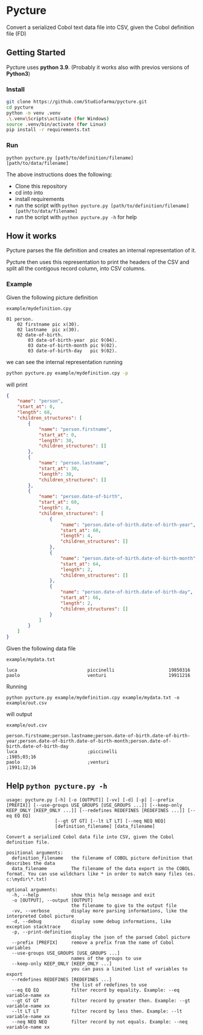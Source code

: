 # Pycture
Convert a serialized Cobol text data file into CSV, given the Cobol definition file (FD)

## Getting Started

Pycture uses **python 3.9**. (Probably it works also with previos versions of **Python3**)

### Install
```sh
git clone https://github.com/Studiofarma/pycture.git
cd pycture
python -m venv .venv
.\.venv\Scripts\activate (for Windows)
source .venv/bin/activate (for Linux)
pip install -r requirements.txt
```
### Run
```
python pycture.py [path/to/definition/filename] [path/to/data/filename]
```

The above instructions does the following:
 - Clone this repository
 - cd into into
 - install requirements
 - run the script with `python pycture.py [path/to/definition/filename] [path/to/data/filename]`
 - run the script with `python pycture.py -h` for help

## How it works

Pycture parses the file definition and creates an internal representation of it. 

Pycture then uses this representation to print the headers of the CSV and split all the contigous record column, into CSV columns.

### Example

Given the following picture definition

`example/mydefinition.cpy`

```Cobol
01 person.
    02 firstname pic x(30).
    02 lastname  pic x(30).
    02 date-of-birth.
        03 date-of-birth-year  pic 9(04).
        03 date-of-birth-month pic 9(02).
        03 date-of-birth-day   pic 9(02).
```

we can see the internal representation running 

```sh
python pycture.py example/mydefinition.cpy -p
```

will print

```json
{
    "name": "person",
    "start_at": 0,
    "length": 68,
    "children_structures": [
        {
            "name": "person.firstname",
            "start_at": 0,
            "length": 30,
            "children_structures": []
        },
        {
            "name": "person.lastname",
            "start_at": 30,
            "length": 30,
            "children_structures": []
        },
        {
            "name": "person.date-of-birth",
            "start_at": 60,
            "length": 8,
            "children_structures": [
                {
                    "name": "person.date-of-birth.date-of-birth-year",
                    "start_at": 60,
                    "length": 4,
                    "children_structures": []
                },
                {
                    "name": "person.date-of-birth.date-of-birth-month",
                    "start_at": 64,
                    "length": 2,
                    "children_structures": []
                },
                {
                    "name": "person.date-of-birth.date-of-birth-day",
                    "start_at": 66,
                    "length": 2,
                    "children_structures": []
                }
            ]
        }
    ]
}

```

Given the following data file

`example/mydata.txt`

```
luca                          piccinelli                    19850316
paolo                         venturi                       19911216
```

Running

```
python pycture.py example/mydefinition.cpy example/mydata.txt -o example/out.csv
```

will output

`example/out.csv`

```cvs
person.firstname;person.lastname;person.date-of-birth.date-of-birth-year;person.date-of-birth.date-of-birth-month;person.date-of-birth.date-of-birth-day
luca                          ;piccinelli                    ;1985;03;16
paolo                         ;venturi                       ;1991;12;16
```

## Help `python pycture.py -h`

```
usage: pycture.py [-h] [-o [OUTPUT]] [-vv] [-d] [-p] [--prefix [PREFIX]] [--use-groups USE_GROUPS [USE_GROUPS ...]] [--keep-only KEEP_ONLY [KEEP_ONLY ...]] [--redefines REDEFINES [REDEFINES ...]] [--eq EQ EQ]
                  [--gt GT GT] [--lt LT LT] [--neq NEQ NEQ]
                  [definition_filename] [data_filename]

Convert a serialized Cobol data file into CSV, given the Cobol definition file.

positional arguments:
  definition_filename   the filename of COBOL picture definition that describes the data
  data_filename         The filename of the data export in the COBOL format. You can use wildchars like * in order to match many files (es. c:\mydir\*.txt)

optional arguments:
  -h, --help            show this help message and exit
  -o [OUTPUT], --output [OUTPUT]
                        the filename to give to the output file
  -vv, --verbose        display more parsing informations, like the interpreted Cobol picture
  -d, --debug           display some debug informations, like exception stacktrace
  -p, --print-definition
                        display the json of the parsed Cobol picture
  --prefix [PREFIX]     remove a prefix from the name of Cobol variables
  --use-groups USE_GROUPS [USE_GROUPS ...]
                        names of the groups to use
  --keep-only KEEP_ONLY [KEEP_ONLY ...]
                        you can pass a limited list of variables to export
  --redefines REDEFINES [REDEFINES ...]
                        the list of redefines to use
  --eq EQ EQ            filter record by equality. Example: --eq variable-name xx
  --gt GT GT            filter record by greater then. Example: --gt variable-name xx
  --lt LT LT            filter record by less then. Example: --lt variable-name xx
  --neq NEQ NEQ         filter record by not equals. Example: --neq variable-name xx
```